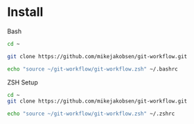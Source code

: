 # Install

Bash

```bash
cd ~

git clone https://github.com/mikejakobsen/git-workflow.git

echo "source ~/git-workflow/git-workflow.zsh" ~/.bashrc
```

ZSH Setup

```bash
cd ~
git clone https://github.com/mikejakobsen/git-workflow.git

echo "source ~/git-workflow/git-workflow.zsh" ~/.zshrc
```

